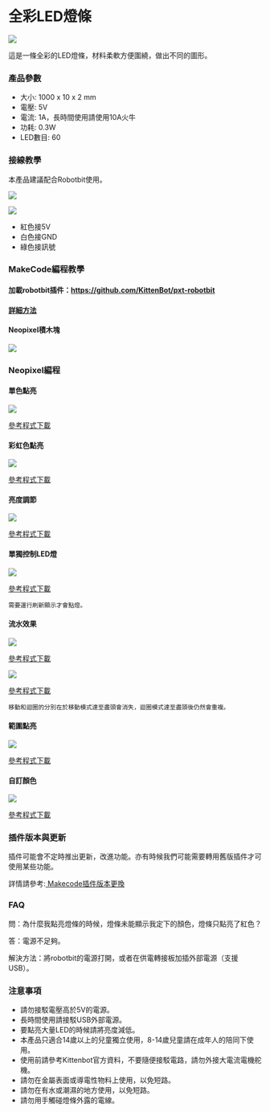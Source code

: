 # 全彩LED燈條

![](https://kittenbothk.readthedocs.io/en/latest/\_images/ledstrip1.png)

這是一條全彩的LED燈條，材料柔軟方便圍繞，做出不同的圖形。

### 產品參數

* 大小: 1000 x 10 x 2 mm
* 電壓: 5V
* 電流: 1A，長時間使用請使用10A火牛
* 功耗: 0.3W
* LED數目: 60

### 接線教學

本產品建議配合Robotbit使用。

![](https://kittenbothk.readthedocs.io/en/latest/\_images/ledstrip2.png)

![](https://kittenbothk.readthedocs.io/en/latest/\_images/ledstrip3.png)

* 紅色接5V
* 白色接GND
* 綠色接訊號

### MakeCode編程教學

#### 加載robotbit插件：https://github.com/KittenBot/pxt-robotbit

#### [詳細方法](../../ge-bian-cheng-ping-tai-jie-shao/makecode/kittenbotandmakecode.md)

#### Neopixel積木塊

![](https://kittenbothk.readthedocs.io/en/latest/\_images/ledstrip4.png)

### Neopixel編程

#### 單色點亮

![](https://kittenbothk.readthedocs.io/en/latest/\_images/ledstrip5.png)

[參考程式下載](https://makecode.microbit.org/\_d7zDwY5y2hcd)

#### 彩虹色點亮

![](https://kittenbothk.readthedocs.io/en/latest/\_images/ledstrip6.png)

[參考程式下載](hhttps://makecode.microbit.org/\_KzCiXvWoa0Jo)

#### 亮度調節

![](https://kittenbothk.readthedocs.io/en/latest/\_images/ledstrip7.png)

[參考程式下載](https://makecode.microbit.org/\_2J41HRa54XyU)

#### 單獨控制LED燈

![](https://kittenbothk.readthedocs.io/en/latest/\_images/ledstrip8.png)

[參考程式下載](https://makecode.microbit.org/\_7YTa05AFf55A)

```
需要運行刷新顯示才會點燈。
```

#### 流水效果

![](https://kittenbothk.readthedocs.io/en/latest/\_images/ledstrip9.png)

[參考程式下載](https://makecode.microbit.org/\_HDFCiPMs2fsj)

![](https://kittenbothk.readthedocs.io/en/latest/\_images/ledstrip10.png)

[參考程式下載](https://makecode.microbit.org/\_2dcCTHCrm1k4)

```
移動和迴圈的分別在於移動模式達至盡頭會消失，迴圈模式達至盡頭後仍然會重複。
```

#### 範圍點亮

![](https://kittenbothk.readthedocs.io/en/latest/\_images/ledstrip11.png)

[參考程式下載](https://makecode.microbit.org/\_azhb2aX4UPhm)

#### 自訂顏色

![](https://kittenbothk.readthedocs.io/en/latest/\_images/ledstrip12.png)

[參考程式下載](https://makecode.microbit.org/\_aYHK4Jax8h6x)

### 插件版本與更新

插件可能會不定時推出更新，改進功能。亦有時候我們可能需要轉用舊版插件才可使用某些功能。

詳情請參考:[ Makecode插件版本更換](../../ge-bian-cheng-ping-tai-jie-shao/makecode/makecodeextupdate.md)

### FAQ

問：為什麼我點亮燈條的時候，燈條未能顯示我定下的顏色，燈條只點亮了紅色？

答：電源不足夠。

解決方法：將robotbit的電源打開，或者在供電轉接板加插外部電源（支援USB）。

### 注意事項

* 請勿接駁電壓高於5V的電源。
* 長時間使用請接駁USB外部電源。
* 要點亮大量LED的時候請將亮度減低。
* 本產品只適合14歲以上的兒童獨立使用，8-14歲兒童請在成年人的陪同下使用。
* 使用前請參考Kittenbot官方資料，不要隨便接駁電路，請勿外接大電流電機舵機。
* 請勿在金屬表面或導電性物料上使用，以免短路。
* 請勿在有水或潮濕的地方使用，以免短路。
* 請勿用手觸碰燈條外露的電線。
